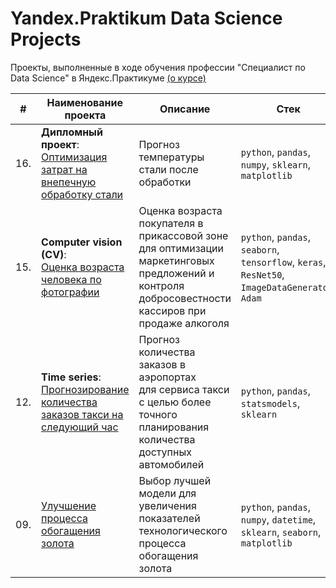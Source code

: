 # Yandex.Praktikum Data Science Projects

Проекты, выполненные в ходе обучения профессии "Специалист по Data Science" в Яндекс.Практикуме [(о курсе)](https://praktikum.yandex.ru/data-scientist/)


| #    | Наименование проекта                | Описание                                                     | Стек                                                         |
| ---- | ------------------------------------------------------------ | ------------------------------------------------------------ | ------------------------------------------------------------ |
| 16.   | **Дипломный проект**: <br/>[Оптимизация затрат на внепечную обработку стали](https://github.com/shishkoedoff/DS-professional-training-course-at-Yandex.Praktikum/tree/main/16%20-%20Predicting%20the%20temperature%20of%20steel%20after%20processing) | Прогноз температуры стали после обработки             | `python`, `pandas`, `numpy`, `sklearn`, `matplotlib` |
| 15.   | **Computer vision (CV)**: <br/>[Оценка возраста человека по фотографии](https://github.com/shishkoedoff/Yandex.Praktikum/tree/main/15%20-%20Age%20prediction%20by%20photo) | Оценка возраста покупателя в прикассовой зоне для оптимизации маркетинговых предложений и контроля добросовестности кассиров при продаже алкоголя | `python`, `pandas`, `seaborn`, `tensorflow`, `keras`, `ResNet50`, `ImageDataGenerator`, `Adam` |
| 12.   | **Time series**: <br/>[Прогнозирование количества заказов такси на следующий час](https://github.com/shishkoedoff/DS-professional-training-course-at-Yandex.Praktikum/tree/main/12%20-%20Taxi%20orders%20forecast) | Прогноз количества заказов в аэропортах <br/>для сервиса такси с целью более точного планирования количества доступных <br/>автомобилей | `python`, `pandas`, `statsmodels`, `sklearn` |
| 09.   | [Улучшение процесса обогащения золота](https://github.com/shishkoedoff/DS-professional-training-course-at-Yandex.Praktikum/tree/main/09%20-%20Gold%20extraction%20forecast) | Выбор лучшей модели для увеличения <br/>показателей технологического процесса <br/>обогащения золота | `python`, `pandas`, `numpy`, `datetime`, `sklearn`, `seaborn`, `matplotlib`       |
